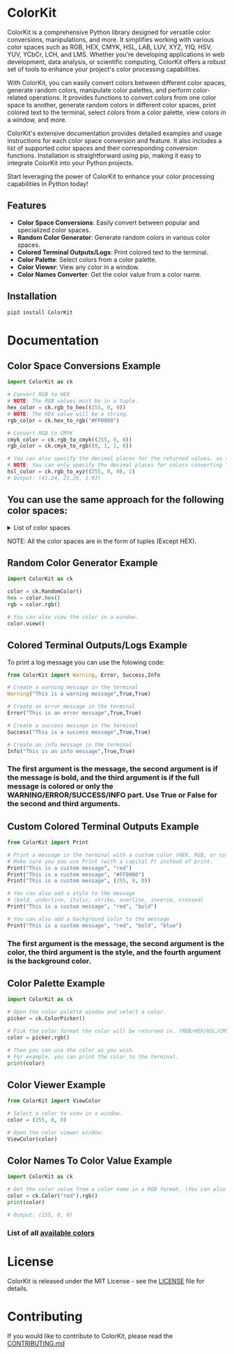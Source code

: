 # ColorKit

ColorKit is a comprehensive Python library designed for versatile color conversions, manipulations, and more. It simplifies working with various color spaces such as RGB, HEX, CMYK, HSL, LAB, LUV, XYZ, YIQ, HSV, YUV, YCbCr, LCH, and LMS. Whether you're developing applications in web development, data analysis, or scientific computing, ColorKit offers a robust set of tools to enhance your project's color processing capabilities.

With ColorKit, you can easily convert colors between different color spaces, generate random colors, manipulate color palettes, and perform color-related operations. It provides functions to convert colors from one color space to another, generate random colors in different color spaces, print colored text to the terminal, select colors from a color palette, view colors in a window, and more.

ColorKit's extensive documentation provides detailed examples and usage instructions for each color space conversion and feature. It also includes a list of supported color spaces and their corresponding conversion functions. Installation is straightforward using pip, making it easy to integrate ColorKit into your Python projects.

Start leveraging the power of ColorKit to enhance your color processing capabilities in Python today!


## Features

- **Color Space Conversions**: Easily convert between popular and specialized color spaces.
- **Random Color Generator**: Generate random colors in various color spaces.
- **Colored Terminal Outputs/Logs**: Print colored text to the terminal.
- **Color Palette**: Select colors from a color palette.
- **Color Viewer**: View any color in a window.
- **Color Names Converter**: Get the color value from a color name.

## Installation

```bash
pip3 install ColorKit
```

# Documentation

## Color Space Conversions Example

```python
import ColorKit as ck

# Convert RGB to HEX
# NOTE: The RGB values must be in a tuple.
hex_color = ck.rgb_to_hex((255, 0, 0))
# NOTE: The HEX value will be a string.
rgb_color = ck.hex_to_rgb("#FF0000")

# Convert RGB to CMYK
cmyk_color = ck.rgb_to_cmyk((255, 0, 0))
rgb_color = ck.cmyk_to_rgb((0, 1, 1, 0))

# You can also specify the decimal places for the returned values. as the second argument.
# NOTE: You can only specify the decimal places for colors converting from RGB to another color space.
hsl_color = ck.rgb_to_xyz((255, 0, 0), 2)
# Output: (41.24, 21.26, 1.93)

```

## You can use the same approach for the following color spaces:

<details>
    <summary>List of color spaces</summary>
    rgb_to_hex,
    hex_to_rgb,
    rgb_to_hsl,
    hsl_to_rgb,
    rgb_to_cmyk,
    cmyk_to_rgb,
    rgb_to_yuv,
    yuv_to_rgb,
    rgb_to_yiq,
    yiq_to_rgb,
    rgb_to_ycbcr,
    ycbcr_to_rgb,
    rgb_to_xyz,
    xyz_to_rgb,
    rgb_to_lab,
    lab_to_rgb,
    rgb_to_luv,
    luv_to_rgb,
    rgb_to_lch,
    lch_to_rgb,
    rgb_to_lms,
    lms_to_rgb,
    rgb_to_hsv,
    hsv_to_rgb,
    rgb_to_hsv,
    hsv_to_rgb,
    rgb_to_xyz
</details>

NOTE: All the color spaces are in the form of tuples (Except HEX).

## Random Color Generator Example

```python
import ColorKit as ck

color = ck.RandomColor()
hex = color.hex()
rgb = color.rgb()

# You can also view the color in a window.
color.view()
```

## Colored Terminal Outputs/Logs Example

To print a log message you can use the folowing code:

```python
from ColorKit import Warning, Error, Success,Info

# Create a warning message in the terminal
Warning("This is a warning message",True,True)

# Create an error message in the terminal
Error("This is an error message",True,True)

# Create a success message in the terminal
Success("This is a success message",True,True)

# Create an info message in the terminal
Info("This is an info message",True,True)
```
### The first argument is the message, the second argument is if the message is bold, and the third argument is if the full message is colored or only the WARNING/ERROR/SUCCESS/INFO part. Use True or False for the second and third arguments.

## Custom Colored Terminal Outputs Example
    
```python
from ColorKit import Print

# Print a message in the terminal with a custom color (HEX, RGB, or color name)
# Make sure you you use Print (with a capital P) instead of print.
Print("This is a custom message", "red")
Print("This is a custom message", "#FF0000")
Print("This is a custom message", (255, 0, 0))

# You can also add a style to the message
# (bold, underline, italic, strike, overline, inverse, crossed)
Print("This is a custom message", "red", "bold")

# You can also add a background color to the message
Print("This is a custom message", "red", "bold", "blue")
```

### The first argument is the message, the second argument is the color, the third argument is the style, and the fourth argument is the background color. 

## Color Palette Example

```python
import ColorKit as ck

# Open the color palette window and select a color.
picker = ck.ColorPicker()

# Pick the color format the color will be returned in. (RGB/HEX/HSL/CMYK)
color = picker.rgb()

# Then you can use the color as you wish.
# For example, you can print the color to the terminal.
print(color)
```

## Color Viewer Example

```python
from ColorKit import ViewColor

# Select a color to view in a window.
color = (255, 0, 0)

# Open the color viewer window.
ViewColor(color)
```

## Color Names To Color Value Example

```python
import ColorKit as ck

# Get the color value from a color name in a RGB format. (You can also use HEX)
color = ck.Color("red").rgb()
print(color)

# Output: (255, 0, 0)
```
### List of all [available colors](https://github.com/bzm10/ColorKit/blob/main/COLORLIST.md)

# License

ColorKit is released under the MIT License - see the [LICENSE](https://github.com/bzm10/ColorKit/blame/main/LICENSE) file for details.

# Contributing

If you would like to contribute to ColorKit, please read the [CONTRIBUTING.md](https://github.com/bzm10/ColorKit/blob/main/CONTRIBUTING.md)


